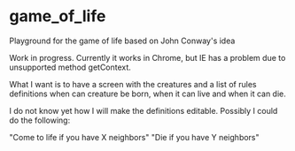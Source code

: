 # game_of_life
Playground for the game of life based on John Conway's idea

Work in progress. Currently it works in Chrome, but IE has a problem due to unsupported method getContext.

What I want is to have a screen with the creatures and a list of rules definitions when can creature be born, when it can live and when it can die.

I do not know yet how I will make the definitions editable. Possibly I could do the following:

"Come to life if you have X neighbors"
"Die if you have Y neighbors"

